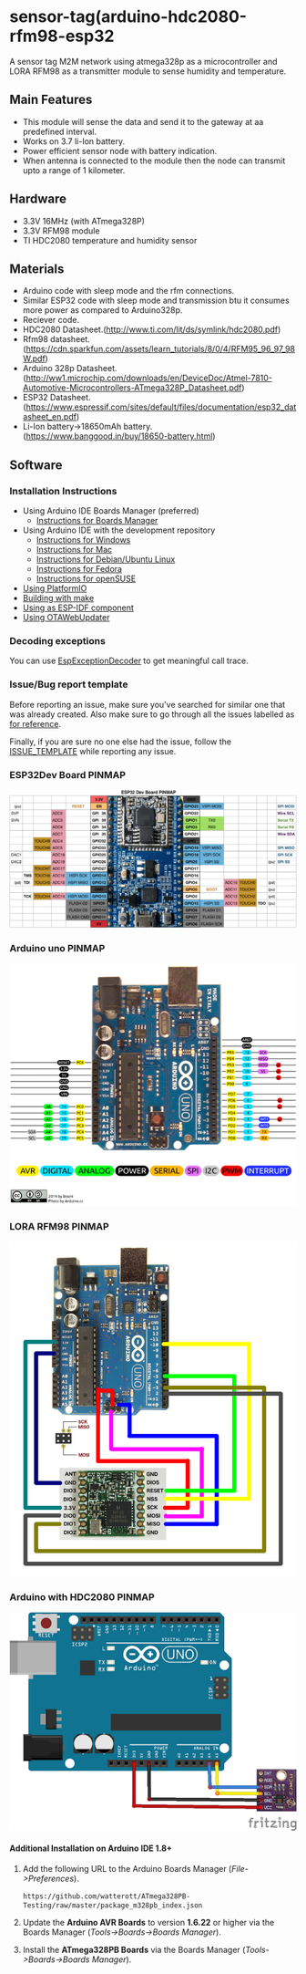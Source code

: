 # sensor-tag(arduino-hdc2080-rfm98-esp32
A sensor tag M2M network using atmega328p as a microcontroller and LORA RFM98 as a transmitter module to sense humidity and temperature. 
## Main Features
* This module will sense the data and send it to the gateway at aa predefined interval.
* Works on 3.7 li-Ion battery.
* Power efficient sensor node with battery indication.
* When antenna is connected to the module then the node can transmit upto a range of 1 kilometer.


## Hardware
*  3.3V 16MHz (with ATmega328P)
* 3.3V RFM98 module
* TI HDC2080 temperature and humidity sensor

## Materials
* Arduino code with sleep mode and the rfm connections.
* Similar ESP32 code with sleep mode and transmission btu it consumes more power as compared to Arduino328p.
* Reciever code.
* HDC2080 Datasheet.(http://www.ti.com/lit/ds/symlink/hdc2080.pdf)
* Rfm98 datasheet.(https://cdn.sparkfun.com/assets/learn_tutorials/8/0/4/RFM95_96_97_98W.pdf)
* Arduino 328p Datasheet.(http://ww1.microchip.com/downloads/en/DeviceDoc/Atmel-7810-Automotive-Microcontrollers-ATmega328P_Datasheet.pdf)
* ESP32 Datasheet.(https://www.espressif.com/sites/default/files/documentation/esp32_datasheet_en.pdf)
* Li-Ion battery->18650mAh battery.(https://www.banggood.in/buy/18650-battery.html)

## Software
### Installation Instructions
- Using Arduino IDE Boards Manager (preferred)
  + [Instructions for Boards Manager](docs/arduino-ide/boards_manager.md)
- Using Arduino IDE with the development repository
  + [Instructions for Windows](docs/arduino-ide/windows.md)
  + [Instructions for Mac](docs/arduino-ide/mac.md)
  + [Instructions for Debian/Ubuntu Linux](docs/arduino-ide/debian_ubuntu.md)
  + [Instructions for Fedora](docs/arduino-ide/fedora.md)
  + [Instructions for openSUSE](docs/arduino-ide/opensuse.md)
- [Using PlatformIO](docs/platformio.md)
- [Building with make](docs/make.md)
- [Using as ESP-IDF component](docs/esp-idf_component.md)
- [Using OTAWebUpdater](docs/OTAWebUpdate/OTAWebUpdate.md)

### Decoding exceptions

You can use [EspExceptionDecoder](https://github.com/me-no-dev/EspExceptionDecoder) to get meaningful call trace.

### Issue/Bug report template
Before reporting an issue, make sure you've searched for similar one that was already created. Also make sure to go through all the issues labelled as [for reference](https://github.com/espressif/arduino-esp32/issues?utf8=%E2%9C%93&q=is%3Aissue%20label%3A%22for%20reference%22%20).

Finally, if you are sure no one else had the issue, follow the [ISSUE_TEMPLATE](docs/ISSUE_TEMPLATE.md) while reporting any issue.

### ESP32Dev Board PINMAP

![Pin Functions](esp32_pinmap.png)

### Arduino uno PINMAP

![Pin Functions](Arduino-Uno-Pin-Diagram.png)
### LORA RFM98 PINMAP

![Pin Functions](lorawan_rfm95_arduino_large.jpg)
### Arduino with HDC2080 PINMAP

![Pin Functions](unnamed.png)


#### Additional Installation on Arduino IDE 1.8+

1. Add the following URL to the Arduino Boards Manager (*File->Preferences*).
   ```
   https://github.com/watterott/ATmega328PB-Testing/raw/master/package_m328pb_index.json
   ```

2. Update the **Arduino AVR Boards** to version **1.6.22** or higher via the Boards Manager (*Tools->Boards->Boards Manager*).

3. Install the **ATmega328PB Boards** via the Boards Manager (*Tools->Boards->Boards Manager*).




